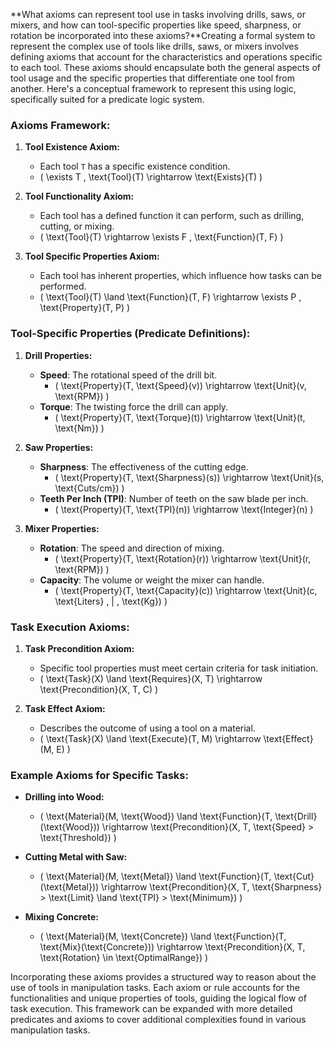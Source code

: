 **What axioms can represent tool use in tasks involving drills, saws, or mixers, and how can tool-specific properties like speed, sharpness, or rotation be incorporated into these axioms?**Creating a formal system to represent the complex use of tools like drills, saws, or mixers involves defining axioms that account for the characteristics and operations specific to each tool. These axioms should encapsulate both the general aspects of tool usage and the specific properties that differentiate one tool from another. Here's a conceptual framework to represent this using logic, specifically suited for a predicate logic system. 

### Axioms Framework:

1. **Tool Existence Axiom:**
   - Each tool `T` has a specific existence condition.
   - \( \exists T \, \text{Tool}(T) \rightarrow \text{Exists}(T) \)

2. **Tool Functionality Axiom:**
   - Each tool has a defined function it can perform, such as drilling, cutting, or mixing.
   - \( \text{Tool}(T) \rightarrow \exists F \, \text{Function}(T, F) \)

3. **Tool Specific Properties Axiom:**
   - Each tool has inherent properties, which influence how tasks can be performed.
   - \( \text{Tool}(T) \land \text{Function}(T, F) \rightarrow \exists P \, \text{Property}(T, P) \)

### Tool-Specific Properties (Predicate Definitions):

1. **Drill Properties:**
   - **Speed**: The rotational speed of the drill bit.
     - \( \text{Property}(T, \text{Speed}(v)) \rightarrow \text{Unit}(v, \text{RPM}) \)
   - **Torque**: The twisting force the drill can apply.
     - \( \text{Property}(T, \text{Torque}(t)) \rightarrow \text{Unit}(t, \text{Nm}) \)

2. **Saw Properties:**
   - **Sharpness**: The effectiveness of the cutting edge.
     - \( \text{Property}(T, \text{Sharpness}(s)) \rightarrow \text{Unit}(s, \text{Cuts/cm}) \)
   - **Teeth Per Inch (TPI)**: Number of teeth on the saw blade per inch.
     - \( \text{Property}(T, \text{TPI}(n)) \rightarrow \text{Integer}(n) \)

3. **Mixer Properties:**
   - **Rotation**: The speed and direction of mixing.
     - \( \text{Property}(T, \text{Rotation}(r)) \rightarrow \text{Unit}(r, \text{RPM}) \)
   - **Capacity**: The volume or weight the mixer can handle.
     - \( \text{Property}(T, \text{Capacity}(c)) \rightarrow \text{Unit}(c, \text{Liters} \, | \, \text{Kg}) \)

### Task Execution Axioms:

1. **Task Precondition Axiom:**
   - Specific tool properties must meet certain criteria for task initiation.
   - \( \text{Task}(X) \land \text{Requires}(X, T) \rightarrow \text{Precondition}(X, T, C) \)

2. **Task Effect Axiom:**
   - Describes the outcome of using a tool on a material.
   - \( \text{Task}(X) \land \text{Execute}(T, M) \rightarrow \text{Effect}(M, E) \)

### Example Axioms for Specific Tasks:

- **Drilling into Wood:**
  - \( \text{Material}(M, \text{Wood}) \land \text{Function}(T, \text{Drill}(\text{Wood})) \rightarrow \text{Precondition}(X, T, \text{Speed} > \text{Threshold}) \)

- **Cutting Metal with Saw:**
  - \( \text{Material}(M, \text{Metal}) \land \text{Function}(T, \text{Cut}(\text{Metal})) \rightarrow \text{Precondition}(X, T, \text{Sharpness} > \text{Limit} \land \text{TPI} > \text{Minimum}) \)

- **Mixing Concrete:**
  - \( \text{Material}(M, \text{Concrete}) \land \text{Function}(T, \text{Mix}(\text{Concrete})) \rightarrow \text{Precondition}(X, T, \text{Rotation} \in \text{OptimalRange}) \)

Incorporating these axioms provides a structured way to reason about the use of tools in manipulation tasks. Each axiom or rule accounts for the functionalities and unique properties of tools, guiding the logical flow of task execution. This framework can be expanded with more detailed predicates and axioms to cover additional complexities found in various manipulation tasks.